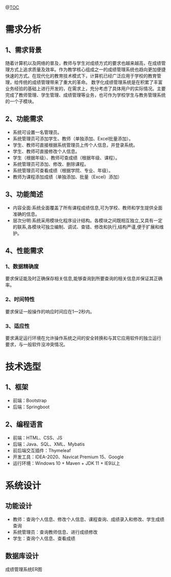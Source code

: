 @[TOC](成绩管理系统)
# 需求分析
## 1、需求背景
随着计算机以及网络的普及，教师与学生对成绩方式的要求也越来越高，在成绩管理方式上追求质量及效率。作为教学核心组成之一的成绩管理系统也趋向更加便捷快速的方式。在现代化的教育技术模式下，计算机已经广泛应用于学校的教育管理，给传统的成绩管理带来了重大的革命。
数字化成绩管理系统是在积累了丰富业务经验的基础上进行开发的，在需求上，充分考虑了具体用户的实际情况。主要完成了教师管理、学生管理、成绩管理等业务，也可作为学校学生与教务管理系统的一个子模块。
## 2、功能需求
- 系统可设置一名管理员。
- 系统管理员可添加学生、教师（单独添加、Excel批量添加）。
- 学生、教师可直接根据系统管理员上传个人信息，并登录系统。
- 学生、教师可直接修改个人信息。
- 学生（根据年级）、教师可查成绩（根据年级、课程）。
- 系统管理员可添加、修改、删除课程。
- 系统管理员可查看成绩（根据学院、专业、年级）。
- 教师为课程添加成绩（单独添加、批量（Excel）添加）
## 3、功能简述
- 内容全面:系统全面覆盖了所有课程成绩信息,可为学校、教师和学生提供全面准确的信息。
- 层次分明:系统采用模块化程序设计结构。各模块之间既相互独立,又具有一定的联系,各模块可独立编制、调试、查错、修改和执行,结构严谨,便于扩展和维护。

## 4、性能需求
### 1、数据精确度
要求保证能及时正确保存相关信息,能够查询到所要查询的相关信息并保证其正确率。
### 2、时间特性
要求保证一般操作的响应时间应在1一2秒内。
### 3、适应性
要求满足运行环境在允许操作系统之间的安全转换和与其它应用软件的独立运行	要求，与一般软件没冲突情况。

# 技术选型
## 1、框架
- 前端：Bootstrap
- 后端：Springboot
## 2、编程语言
- 前端：HTML、CSS、JS
- 后端：Java、SQL、XML、Mybatis
- 前后端交互插件：Thymeleaf
- 开发工具：IDEA-2020、Navicat Premium 15、Google
- 运行环境：Windows 10 + Maven + JDK 11 + IE9以上

# 系统设计
## 功能设计
- 教师：查询个人信息、修改个人信息、课程查询、成绩录入和修改、学生成绩查询
- 系统管理员：查询教师信息、进行成绩修改
- 学生：查询个人信息、查看成绩
## 数据库设计
成绩管理系统ER图

